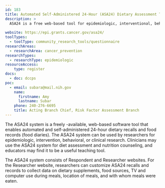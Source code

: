 ```yaml
---
id: 183
title: Automated Self-Administered 24-Hour (ASA24) Dietary Assessment Tool
description: >
  ASA24 is a free web-based tool for epidemiologic, interventional, behavioral, or clinical research that enables multiple automatically coded self-administered 24-hour recalls and food records. 
    
website: https://epi.grants.cancer.gov/asa24/
toolTypes:
  - toolType: community_research_tools/questionnaire
researchAreas:
  - researchArea: cancer_prevention
researchTypes:
  - researchType: epidemiologic
resourceAccess:
    type: register
docs:
  - doc: dccps
poc:
  - email: subara@mail.nih.gov
    name:
      firstname: Amy
      lastname: Subar
    phone: 240-276-6695
    title: Acting Branch Chief, Risk Factor Assessment Branch
---
```

The ASA24 system is a freely -available, web-based software tool that enables automated and self-administered 24-hour dietary recalls and food records (food diaries). The ASA24 system can be used by researchers for epidemiologic, intervention, behavioral, or clinical research. Clinicians may use the ASA24 system for diet assessment and nutrition counseling, and educators may find it to be a useful teaching tool.

The ASA24 system consists of Respondent and Researcher websites. For the Researcher website, researchers can customize ASA24 recalls and records to collect data on dietary supplements, food sources, TV and computer use during meals, location of meals, and with whom meals were eaten.